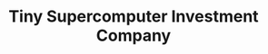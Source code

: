---
layout: firm_page
title: "Tiny Supercomputer Investment Company"
id: "tiny.vc"
permalink: "/tinysupercomputerinvestmentcompanytiny.vc/"
website: "https://www.tiny.vc"
offices: "London (United Kingdom), Berlin (Germany)"
investment_stages: "Pre-seed, Seed"
portfolio_companies: "Wind.app, Farewill, Stellate, Friday Finance, Calliper, PartyKit, Speechly, Span, Supervaisor, Luko"
portfolio_link: ""
investment_markets: "Technology"
founded_year: "2017"
description: "Tiny Supercomputer Investment Company invests in ambitious and unique technology startups as early as possible. They partner with founders from day one, investing primarily in European startups at pre-seed and seed stages. The firm does not lead rounds or join boards but offers support through its community."
linkedin: "https://uk.linkedin.com/company/tinyvc"
twitter: ""
instagram: ""
team_page: ""
investor_type: "Venture Capital"
crunchbase: "https://www.crunchbase.com/organization/tiny-vc"
pitchbook: "https://pitchbook.com/profiles/investor/225932-50"

# SEO Optimization
meta_title: "Tiny Supercomputer Investment Company - VC Firm - projectstartups.com"
meta_description: "Tiny Supercomputer Investment Company, Tiny Supercomputer Investment Company invests in ambitious and unique technology startups as early as possible. They partner with founders from day on..."
meta_keywords: "Tiny Supercomputer Investment Company, Technology, VC firm, venture capital, startup investor, projectstartups.com"
canonical_url: "https://vc.projectstartups.com/tinysupercomputerinvestmentcompanytiny.vc/"
---